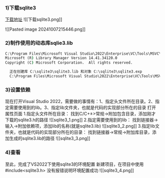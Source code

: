 ### 1)下载sqlite3
[下载地址](https://www.sqlite.org/download.html)
![[下载sqlite3.png]]

![[Pasted image 20241007215446.png]]
### 2)制作使用的动态库sqlie3.lib

```cmd
C:\Program Files\Microsoft Visual Studio\2022\Enterprise\VC\Tools\MSVC\14.41.34120\bin\Hostx64\x64>LIB /out:C:\sqlite3\sqlite3.lib /MACHINE:IX86 /DEF:C:\sqlite3\sqlite3.def
Microsoft (R) Library Manager Version 14.41.34120.0
Copyright (C) Microsoft Corporation.  All rights reserved.

  正在创建库 C:\sqlite3\sqlite3.lib 和对象 C:\sqlite3\sqlite3.exp
  C:\Program Files\Microsoft Visual Studio\2022\Enterprise\VC\Tools\MSVC\14.41.34120\bin\Hostx64\x64>
```
### 3)设置依赖
现在打开Visual Studio 2022，需要做的事情有：1、指定头文件所在目录。2、指定需要使用到的lib。3、指定lib文件夹，也就是代码的实现部分所在的目录
打开属性页面
1.指定头文件所在目录：
找到C/C+±>常规->附加包含目录，添加刚才下载的sqlite3.h的路径
![[sqlite3_1.png]]
2.指定需要使用到的lib：
找到链接器->输入->附加依赖项，添加lib的名称(就是sqlite3.lib)
![[sqlite3_2.png]]
3.指定lib文件夹，也就是代码的实现部分所在的目录：
找到链接器->常规->附加库目录，添加生成的sqlite3.lib的路径
![[sqlite3_3.png]]
### 4)查看
至此，完成了VS2022下使用sqlite3的环境配置
新建项目，在项目中使用#include<sqlite3.h>
没有报错说明环境配置成功
![[sqlite3_4.png]]
